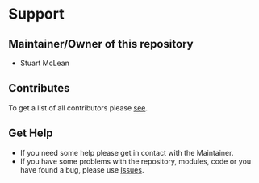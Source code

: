 # Support
## Maintainer/Owner of this repository
* Stuart McLean

## Contributes
To get a list of all contributors please 
[see](graphs/contributors).

## Get Help
* If you need some help please get in contact with the Maintainer.
* If you have some problems with the repository, modules, code or you have found a bug, please use 
[Issues](issues).
